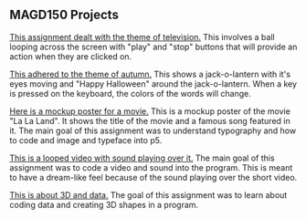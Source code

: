 ## MAGD150 Projects

[This assignment dealt with the theme of television.](https://github.com/Athurston10/MAGD150Projects/blob/gh-pages/f21magd150lab05_Thurston/f21magd150lab05_Thurston_2021_10_16_01_58_34/sketch.js) 
This involves a ball looping across the screen with "play" and "stop" buttons that will provide an action when they are clicked on. 

[This adhered to the theme of autumn.](https://github.com/Athurston10/MAGD150Projects/blob/gh-pages/f21magd150lab07_Thurston/f21magd150lab07_Thurston/sketch.js) 
This shows a jack-o-lantern with it's eyes moving and "Happy Halloween" around the jack-o-lantern. When a key is pressed on the keyboard, the colors of the words will change.

[Here is a mockup poster for a movie.](https://github.com/Athurston10/MAGD150Projects/blob/gh-pages/f21magd150_lab08_Thurston/f21magd150_lab08_Thurston/sketch.js) 
This is a mockup poster of the movie "La La Land". It shows the title of the movie and a famous song featured in it. The main goal of this assignment was to understand typography and how to code and image and typeface into p5.

[This is a looped video with sound playing over it.](https://github.com/Athurston10/MAGD150Projects/blob/gh-pages/f21magd150lab09_Thurston/f21magd150lab09_Thurston/sketch.js) 
The main goal of this assignment was to code a video and sound into the program. This is meant to have a dream-like feel because of the sound playing over the short video.

[This is about 3D and data.](https://github.com/Athurston10/MAGD150Projects/blob/gh-pages/f21magd150lab10_Thurston/f21magd150lab10_Thurston_2021_11_20_19_33_16/sketch.js) 
The goal of this assignment was to learn about coding data and creating 3D shapes in a program. 
